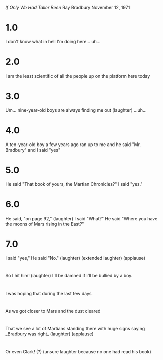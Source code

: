 _If Only We Had Taller Been_
Ray Bradbury
November 12, 1971

# 1.0
  <aside class="notes">
    I don't know what in hell I'm doing here... uh... 
  </aside>

# 2.0
  <aside class="notes">
    I am the least scientific of all the people up on the platform here today
  </aside>

# 3.0
  <aside class="notes">
    Um...  nine-year-old boys are always finding me out (laughter) ...uh...
  </aside>

# 4.0
  <aside class="notes">
    A ten-year-old boy a few years ago ran up to me and he said "Mr. Bradbury" and I said "yes"
  </aside>

# 5.0
  <aside class="notes">
    He said "That book of yours, the Martian Chronicles?" I said "yes."
  </aside>

# 6.0
  <aside class="notes">
    He said, "on page 92," (laughter) I said "What?" He said "Where you have the moons of Mars rising in the East?"
  </aside>

# 7.0
  <aside class="notes">
    I said "yes," He said "No." (laughter) (extended laughter) (applause)
  </aside>

# 
  <aside class="notes">
    So I hit him! (laughter) I'll be damned if I'll be bullied by a boy.
  </aside>

# 
  <aside class="notes">
    I was hoping that during the last few days
  </aside>

# 
  <aside class="notes">
    As we got closer to Mars and the dust cleared
  </aside>

# 
  <aside class="notes">
    That we see a lot of Martians standing there with huge signs saying _Bradbury was right_ (laughter) (applause)
  </aside>

# 
  <aside class="notes">
    Or even Clark! (?) (unsure laughter because no one had read his book)
  </aside>

# 
  <aside class="notes">
    
  </aside>

# 
  <aside class="notes">
    
  </aside>

# 
  <aside class="notes">
    
  </aside>

# 
  <aside class="notes">
    
  </aside>

# 
  <aside class="notes">
    
  </aside>

# 
  <aside class="notes">
    
  </aside>

# 
  <aside class="notes">
    
  </aside>

# 
  <aside class="notes">
    
  </aside>

# 
  <aside class="notes">
    
  </aside>

# 
  <aside class="notes">
    
  </aside>

# 
  <aside class="notes">
    
  </aside>

